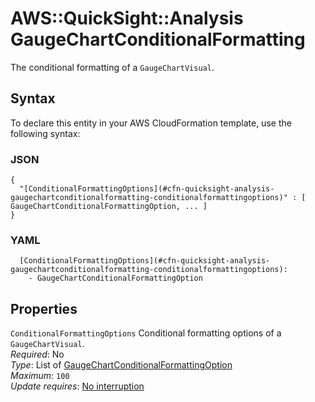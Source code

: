 # AWS::QuickSight::Analysis GaugeChartConditionalFormatting<a name="aws-properties-quicksight-analysis-gaugechartconditionalformatting"></a>

The conditional formatting of a `GaugeChartVisual`\.

## Syntax<a name="aws-properties-quicksight-analysis-gaugechartconditionalformatting-syntax"></a>

To declare this entity in your AWS CloudFormation template, use the following syntax:

### JSON<a name="aws-properties-quicksight-analysis-gaugechartconditionalformatting-syntax.json"></a>

```
{
  "[ConditionalFormattingOptions](#cfn-quicksight-analysis-gaugechartconditionalformatting-conditionalformattingoptions)" : [ GaugeChartConditionalFormattingOption, ... ]
}
```

### YAML<a name="aws-properties-quicksight-analysis-gaugechartconditionalformatting-syntax.yaml"></a>

```
  [ConditionalFormattingOptions](#cfn-quicksight-analysis-gaugechartconditionalformatting-conditionalformattingoptions): 
    - GaugeChartConditionalFormattingOption
```

## Properties<a name="aws-properties-quicksight-analysis-gaugechartconditionalformatting-properties"></a>

`ConditionalFormattingOptions`  <a name="cfn-quicksight-analysis-gaugechartconditionalformatting-conditionalformattingoptions"></a>
Conditional formatting options of a `GaugeChartVisual`\.  
*Required*: No  
*Type*: List of [GaugeChartConditionalFormattingOption](aws-properties-quicksight-analysis-gaugechartconditionalformattingoption.md)  
*Maximum*: `100`  
*Update requires*: [No interruption](https://docs.aws.amazon.com/AWSCloudFormation/latest/UserGuide/using-cfn-updating-stacks-update-behaviors.html#update-no-interrupt)
